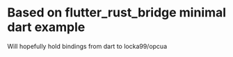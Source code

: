 # Based on flutter_rust_bridge minimal dart example

Will hopefully hold bindings from dart to locka99/opcua

